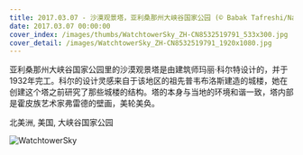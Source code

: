 ```yaml
---
title: 2017.03.07 - 沙漠观景塔，亚利桑那州大峡谷国家公园 (© Babak Tafreshi/National Geographic/Getty Images)
date: 2017.03.07 00:00:00
cover_index: /images/thumbs/WatchtowerSky_ZH-CN8532519791_533x300.jpg
cover_detail: /images/WatchtowerSky_ZH-CN8532519791_1920x1080.jpg
---
```


亚利桑那州大峡谷国家公园里的沙漠观景塔是由建筑师玛丽·科尔特设计的，并于1932年完工。科尔的设计灵感来自于该地区的祖先普韦布洛斯建造的城楼，她在创建这个塔之前研究了那些城楼的结构。塔的本身与当地的环境和谐一致，塔内部是霍皮族艺术家弗雷德的壁画，美轮美奂。

北美洲, 美国, 大峡谷国家公园

![WatchtowerSky](/images/WatchtowerSky_ZH-CN8532519791_1920x1080.jpg)
